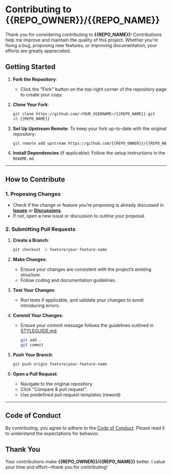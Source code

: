 # Contributing to {{REPO_OWNER}}/{{REPO_NAME}}

Thank you for considering contributing to **{{REPO_NAME}}**!
Contributions help me improve and maintain the quality of this project.
Whether you're fixing a bug, proposing new features, or improving documentation, your efforts are greatly appreciated.

## Getting Started

1. **Fork the Repository**:

   - Click the "Fork" button on the top-right corner of the repository page to create your copy.

2. **Clone Your Fork**:

   ```bash
   git clone https://github.com/<YOUR_USERNAME>/{{REPO_NAME}}.git
   cd {{REPO_NAME}}
   ```

3. **Set Up Upstream Remote**:
   To keep your fork up-to-date with the original repository:

   ```bash
   git remote add upstream https://github.com/{{REPO_OWNER}}/{{REPO_NAME}}.git
   ```

4. **Install Dependencies** (if applicable):
   Follow the setup instructions in the `README.md`.

---

## How to Contribute

### 1. Proposing Changes

- Check if the change or feature you’re proposing is already discussed in [**Issues**][issues]
  or [**Discussions**][discussions].
- If not, open a new issue or discussion to outline your proposal.

### 2. Submitting Pull Requests

1. **Create a Branch**:

   ```bash
   git checkout -b feature/your-feature-name
   ```

2. **Make Changes**:

   - Ensure your changes are consistent with the project’s existing structure.
   - Follow coding and documentation guidelines.

3. **Test Your Changes**:

   - Run tests if applicable, and validate your changes to avoid introducing errors.

4. **Commit Your Changes**:

   - Ensure your commit message follows the guidelines outlined in [STYLEGUIDE.md][STYLEGUIDE].

     ```bash
     git add .
     git commit
     ```

5. **Push Your Branch**:

   ```bash
   git push origin feature/your-feature-name
   ```

6. **Open a Pull Request**:
   - Navigate to the original repository.
   - Click "Compare & pull request".
   - Use predefined pull request templates (reword)

---

## Code of Conduct

By contributing, you agree to adhere to the [Code of Conduct][CODE_OF_CONDUCT].
Please read it to understand the expectations for behavior.

## Thank You

Your contributions make **{{REPO_OWNER}}/{{REPO_NAME}}** better.
I value your time and effort—thank you for contributing!

[CODE_OF_CONDUCT]: CODE_OF_CONDUCT.md
[discussions]: {{DISCUSSIONS_URL}}
[issues]: {{ISSUES_URL}}
[STYLEGUIDE]: STYLEGUIDE.md
